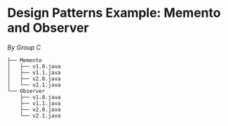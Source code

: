 # Design Patterns Example: Memento and Observer
*By Group C*

```text
├── Memento
│   ├── v1.0.java
│   ├── v1.1.java
│   ├── v2.0.java
│   └── v2.1.java
└── Observer
    ├── v1.0.java
    ├── v1.1.java
    ├── v2.0.java
    └── v2.1.java

```